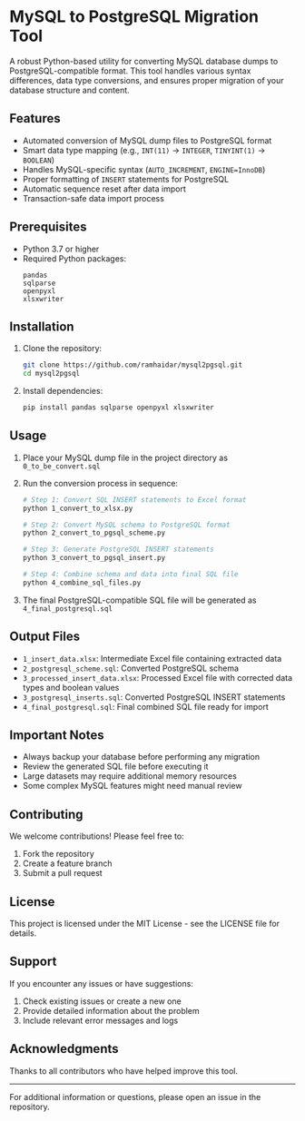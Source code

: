 # MySQL to PostgreSQL Migration Tool

A robust Python-based utility for converting MySQL database dumps to PostgreSQL-compatible format. This tool handles various syntax differences, data type conversions, and ensures proper migration of your database structure and content.

## Features

-   Automated conversion of MySQL dump files to PostgreSQL format
-   Smart data type mapping (e.g., `INT(11)` → `INTEGER`, `TINYINT(1)` → `BOOLEAN`)
-   Handles MySQL-specific syntax (`AUTO_INCREMENT`, `ENGINE=InnoDB`)
-   Proper formatting of `INSERT` statements for PostgreSQL
-   Automatic sequence reset after data import
-   Transaction-safe data import process

## Prerequisites

-   Python 3.7 or higher
-   Required Python packages:
    ```
    pandas
    sqlparse
    openpyxl
    xlsxwriter
    ```

## Installation

1. Clone the repository:

    ```bash
    git clone https://github.com/ramhaidar/mysql2pgsql.git
    cd mysql2pgsql
    ```

2. Install dependencies:
    ```bash
    pip install pandas sqlparse openpyxl xlsxwriter
    ```

## Usage

1. Place your MySQL dump file in the project directory as `0_to_be_convert.sql`

2. Run the conversion process in sequence:

    ```bash
    # Step 1: Convert SQL INSERT statements to Excel format
    python 1_convert_to_xlsx.py

    # Step 2: Convert MySQL schema to PostgreSQL format
    python 2_convert_to_pgsql_scheme.py

    # Step 3: Generate PostgreSQL INSERT statements
    python 3_convert_to_pgsql_insert.py

    # Step 4: Combine schema and data into final SQL file
    python 4_combine_sql_files.py
    ```

3. The final PostgreSQL-compatible SQL file will be generated as `4_final_postgresql.sql`

## Output Files

-   `1_insert_data.xlsx`: Intermediate Excel file containing extracted data
-   `2_postgresql_scheme.sql`: Converted PostgreSQL schema
-   `3_processed_insert_data.xlsx`: Processed Excel file with corrected data types and boolean values
-   `3_postgresql_inserts.sql`: Converted PostgreSQL INSERT statements
-   `4_final_postgresql.sql`: Final combined SQL file ready for import

## Important Notes

-   Always backup your database before performing any migration
-   Review the generated SQL file before executing it
-   Large datasets may require additional memory resources
-   Some complex MySQL features might need manual review

## Contributing

We welcome contributions! Please feel free to:

1. Fork the repository
2. Create a feature branch
3. Submit a pull request

## License

This project is licensed under the MIT License - see the LICENSE file for details.

## Support

If you encounter any issues or have suggestions:

1. Check existing issues or create a new one
2. Provide detailed information about the problem
3. Include relevant error messages and logs

## Acknowledgments

Thanks to all contributors who have helped improve this tool.

---

For additional information or questions, please open an issue in the repository.
